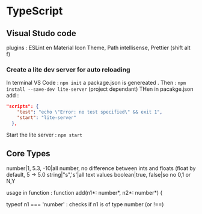# TypeScript

## Visual Studo code

plugins : ESLint en Material Icon Theme, Path intellisense, Prettier (shift alt f)

### Create a lite dev server for auto reloading

In terminal VS Code : `npm init`
a package.json is genereated . Then : `npm install --save-dev lite-server` (project dependant)
THen in pacakge.json add :
````json
"scripts": {
    "test": "echo \"Error: no test specified\" && exit 1",
    "start": "lite-server"
  },
````
Start the lite server : `npm start`

## Core Types

number|1, 5.3, -10|all number, no difference between ints and floats (float by default, 5 -> 5.0
string|"s",'s'|all text values
boolean|true, false|so no 0,1 or N,Y

usage in function : function add(n1*: number*, n2*: number*) {

typeof n1 === 'number' : checks if n1 is of type number (or !==)